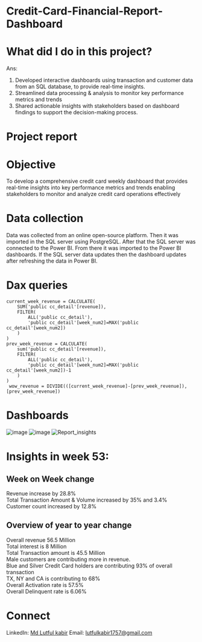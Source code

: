 # Credit-Card-Financial-Report-Dashboard
# What did I do in this project?
Ans:<br />
1. Developed interactive dashboards using transaction and customer data from an SQL database, to provide real-time insights.<br />
2. Streamlined data processing & analysis to monitor key performance metrics and trends<br />
3. Shared actionable insights with stakeholders based on dashboard findings to support the decision-making process.<br />
	
# Project report
# Objective
To develop a comprehensive credit card weekly dashboard that provides real-time insights  into key performance metrics and trends enabling stakeholders to monitor and analyze credit card operations effectively

# Data collection
Data was collected from an online open-source platform. 
Then it was imported in the SQL server using PostgreSQL.
After that the SQL server was connected to the Power BI. From there it was imported to the Power BI dashboards.
    If the SQL server data updates then the dashboard updates after refreshing the data in Power BI.

# Dax queries
	current_week_revenue = CALCULATE(
        SUM('public cc_detail'[revenue]),
        FILTER(
            ALL('public cc_detail'),
            'public cc_detail'[week_num2]=MAX('public cc_detail'[week_num2])
        )
    )
	prev_week_revenue = CALCULATE(
        sum('public cc_detail'[revenue]),
        FILTER(
            ALL('public cc_detail'),
            'public cc_detail'[week_num2]=MAX('public cc_detail'[week_num2])-1
        )
    )
     wow_revenue = DIVIDE(([current_week_revenue]-[prev_week_revenue]),[prev_week_revenue])
# Dashboards
![image](https://github.com/lut-ful/Credit-Card-Financial-Report-Dashboard/assets/108027559/da23340a-aa76-48d2-857c-e3b036581ce8)
![image](https://github.com/lut-ful/Credit-Card-Financial-Report-Dashboard/assets/108027559/cb2c9d0d-41f8-4cb6-806d-dae290be41ae)
![Report_insights](https://github.com/lut-ful/Credit-Card-Financial-Report-Dashboard/assets/108027559/deb688d9-b4db-47f0-97ed-fd2938e2647b)

# Insights in week 53:
## Week on Week change<br />
Revenue increase by 28.8%<br />
Total Transaction Amount & Volume increased by 35% and 3.4%<br />
Customer count increased by 12.8%<br />
## Overview of year to year change<br />
Overall revenue 56.5 Million<br />
Total interest is 8 Million<br />
Total Transaction amount is 45.5 Million<br />
Male customers are contributing more in revenue.<br />
Blue and Silver Credit Card holders are contributing 93% of overall transaction<br />
TX, NY and CA is contributing to 68%<br />
Overall Activation rate is 57.5%<br />
Overall Delinquent rate is 6.06%<br />

# Connect
LinkedIn: [Md Lutful kabir](https://www.linkedin.com/in/mdlutfulkabir/)
Email: [lutfulkabir1757@gmail.com](lutfulkabir1757@gmail.com)


